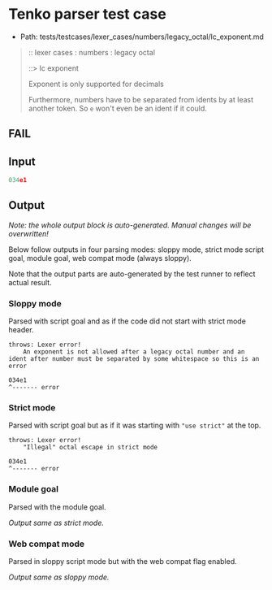 # Tenko parser test case

- Path: tests/testcases/lexer_cases/numbers/legacy_octal/lc_exponent.md

> :: lexer cases : numbers : legacy octal
>
> ::> lc exponent
>
> Exponent is only supported for decimals
>
> Furthermore, numbers have to be separated from idents by at least another token. So `e` won't even be an ident if it could.

## FAIL

## Input

`````js
034e1
`````

## Output

_Note: the whole output block is auto-generated. Manual changes will be overwritten!_

Below follow outputs in four parsing modes: sloppy mode, strict mode script goal, module goal, web compat mode (always sloppy).

Note that the output parts are auto-generated by the test runner to reflect actual result.

### Sloppy mode

Parsed with script goal and as if the code did not start with strict mode header.

`````
throws: Lexer error!
    An exponent is not allowed after a legacy octal number and an ident after number must be separated by some whitespace so this is an error

034e1
^------- error
`````

### Strict mode

Parsed with script goal but as if it was starting with `"use strict"` at the top.

`````
throws: Lexer error!
    "Illegal" octal escape in strict mode

034e1
^------- error
`````


### Module goal

Parsed with the module goal.

_Output same as strict mode._

### Web compat mode

Parsed in sloppy script mode but with the web compat flag enabled.

_Output same as sloppy mode._
